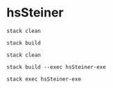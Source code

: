 # hsSteiner

````
stack clean
````

````
stack build
````

````
stack clean
````


````
stack build --exec hsSteiner-exe
````

````
stack exec hsSteiner-exe
````

